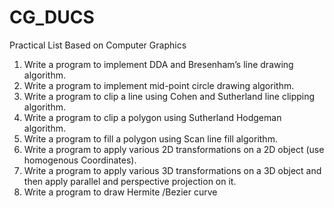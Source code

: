 # CG_DUCS

Practical List Based on Computer Graphics
1. Write a program to implement DDA and Bresenham’s line drawing algorithm. 
2. Write a program to implement mid-point circle drawing algorithm. 
3. Write a program to clip a line using Cohen and Sutherland line clipping algorithm. 
4. Write a program to clip a polygon using Sutherland Hodgeman algorithm. 
5. Write a program to fill a polygon using Scan line fill algorithm. 
6. Write a program to apply various 2D transformations on a 2D object (use homogenous 
Coordinates). 
7. Write a program to apply various 3D transformations on a 3D object and then apply parallel 
and perspective projection on it. 
8. Write a program to draw Hermite /Bezier curve
